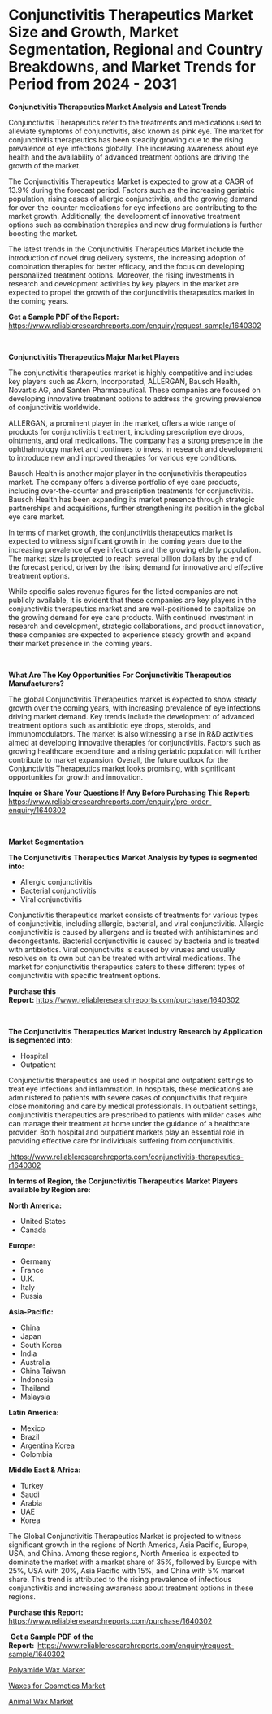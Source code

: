 <p><h1>Conjunctivitis Therapeutics Market Size and Growth, Market Segmentation, Regional and Country Breakdowns, and Market Trends for Period from 2024 -  2031</h1></p><p><strong>Conjunctivitis Therapeutics Market Analysis and Latest Trends</strong></p>
<p><p>Conjunctivitis Therapeutics refer to the treatments and medications used to alleviate symptoms of conjunctivitis, also known as pink eye. The market for conjunctivitis therapeutics has been steadily growing due to the rising prevalence of eye infections globally. The increasing awareness about eye health and the availability of advanced treatment options are driving the growth of the market.</p><p>The Conjunctivitis Therapeutics Market is expected to grow at a CAGR of 13.9% during the forecast period. Factors such as the increasing geriatric population, rising cases of allergic conjunctivitis, and the growing demand for over-the-counter medications for eye infections are contributing to the market growth. Additionally, the development of innovative treatment options such as combination therapies and new drug formulations is further boosting the market.</p><p>The latest trends in the Conjunctivitis Therapeutics Market include the introduction of novel drug delivery systems, the increasing adoption of combination therapies for better efficacy, and the focus on developing personalized treatment options. Moreover, the rising investments in research and development activities by key players in the market are expected to propel the growth of the conjunctivitis therapeutics market in the coming years.</p></p>
<p><strong>Get a Sample PDF of the Report:&nbsp;</strong> <a href="https://www.reliableresearchreports.com/enquiry/request-sample/1640302">https://www.reliableresearchreports.com/enquiry/request-sample/1640302</a></p>
<p>&nbsp;</p>
<p><strong>Conjunctivitis Therapeutics Major Market Players</strong></p>
<p><p>The conjunctivitis therapeutics market is highly competitive and includes key players such as Akorn, Incorporated, ALLERGAN, Bausch Health, Novartis AG, and Santen Pharmaceutical. These companies are focused on developing innovative treatment options to address the growing prevalence of conjunctivitis worldwide.</p><p>ALLERGAN, a prominent player in the market, offers a wide range of products for conjunctivitis treatment, including prescription eye drops, ointments, and oral medications. The company has a strong presence in the ophthalmology market and continues to invest in research and development to introduce new and improved therapies for various eye conditions.</p><p>Bausch Health is another major player in the conjunctivitis therapeutics market. The company offers a diverse portfolio of eye care products, including over-the-counter and prescription treatments for conjunctivitis. Bausch Health has been expanding its market presence through strategic partnerships and acquisitions, further strengthening its position in the global eye care market.</p><p>In terms of market growth, the conjunctivitis therapeutics market is expected to witness significant growth in the coming years due to the increasing prevalence of eye infections and the growing elderly population. The market size is projected to reach several billion dollars by the end of the forecast period, driven by the rising demand for innovative and effective treatment options.</p><p>While specific sales revenue figures for the listed companies are not publicly available, it is evident that these companies are key players in the conjunctivitis therapeutics market and are well-positioned to capitalize on the growing demand for eye care products. With continued investment in research and development, strategic collaborations, and product innovation, these companies are expected to experience steady growth and expand their market presence in the coming years.</p></p>
<p>&nbsp;</p>
<p><strong>What Are The Key Opportunities For Conjunctivitis Therapeutics Manufacturers?</strong></p>
<p><p>The global Conjunctivitis Therapeutics market is expected to show steady growth over the coming years, with increasing prevalence of eye infections driving market demand. Key trends include the development of advanced treatment options such as antibiotic eye drops, steroids, and immunomodulators. The market is also witnessing a rise in R&D activities aimed at developing innovative therapies for conjunctivitis. Factors such as growing healthcare expenditure and a rising geriatric population will further contribute to market expansion. Overall, the future outlook for the Conjunctivitis Therapeutics market looks promising, with significant opportunities for growth and innovation.</p></p>
<p><strong>Inquire or Share Your Questions If Any Before Purchasing This Report:</strong> <a href="https://www.reliableresearchreports.com/enquiry/pre-order-enquiry/1640302">https://www.reliableresearchreports.com/enquiry/pre-order-enquiry/1640302</a></p>
<p>&nbsp;</p>
<p><strong>Market Segmentation</strong></p>
<p><strong>The Conjunctivitis Therapeutics Market Analysis by types is segmented into:</strong></p>
<p><ul><li>Allergic conjunctivitis</li><li>Bacterial conjunctivitis</li><li>Viral conjunctivitis</li></ul></p>
<p><p>Conjunctivitis therapeutics market consists of treatments for various types of conjunctivitis, including allergic, bacterial, and viral conjunctivitis. Allergic conjunctivitis is caused by allergens and is treated with antihistamines and decongestants. Bacterial conjunctivitis is caused by bacteria and is treated with antibiotics. Viral conjunctivitis is caused by viruses and usually resolves on its own but can be treated with antiviral medications. The market for conjunctivitis therapeutics caters to these different types of conjunctivitis with specific treatment options.</p></p>
<p><strong>Purchase this Report:&nbsp;</strong><a href="https://www.reliableresearchreports.com/purchase/1640302">https://www.reliableresearchreports.com/purchase/1640302</a></p>
<p>&nbsp;</p>
<p><strong>The Conjunctivitis Therapeutics Market Industry Research by Application is segmented into:</strong></p>
<p><ul><li>Hospital</li><li>Outpatient</li></ul></p>
<p><p>Conjunctivitis therapeutics are used in hospital and outpatient settings to treat eye infections and inflammation. In hospitals, these medications are administered to patients with severe cases of conjunctivitis that require close monitoring and care by medical professionals. In outpatient settings, conjunctivitis therapeutics are prescribed to patients with milder cases who can manage their treatment at home under the guidance of a healthcare provider. Both hospital and outpatient markets play an essential role in providing effective care for individuals suffering from conjunctivitis.</p></p>
<p><a href="https://www.reliableresearchreports.com/conjunctivitis-therapeutics-r1640302">&nbsp;https://www.reliableresearchreports.com/conjunctivitis-therapeutics-r1640302</a></p>
<p><strong>In terms of Region, the Conjunctivitis Therapeutics Market Players available by Region are:</strong></p>
<p>
    <p> <strong> North America: </strong>
        <ul>
            <li>United States</li>
            <li>Canada</li>
        </ul>
        </p> 
    <p> <strong> Europe: </strong>
        <ul>
            <li>Germany</li>
            <li>France</li>
            <li>U.K.</li>
            <li>Italy</li>
            <li>Russia</li>
        </ul>
        </p> 
    <p> <strong> Asia-Pacific: </strong>
        <ul>
            <li>China</li>
            <li>Japan</li>
            <li>South Korea</li>
            <li>India</li>
            <li>Australia</li>
            <li>China Taiwan</li>
            <li>Indonesia</li>
            <li>Thailand</li>
            <li>Malaysia</li>
        </ul>
        </p> 
    <p> <strong> Latin America: </strong>
        <ul>
            <li>Mexico</li>
            <li>Brazil</li>
            <li>Argentina Korea</li>
            <li>Colombia</li>
        </ul>
        </p> 
    <p> <strong> Middle East & Africa: </strong>
        <ul>
            <li>Turkey</li>
            <li>Saudi</li>
            <li>Arabia</li>
            <li>UAE</li>
            <li>Korea</li>
        </ul>
    </p>
    </p>
<p><p>The Global Conjunctivitis Therapeutics Market is projected to witness significant growth in the regions of North America, Asia Pacific, Europe, USA, and China. Among these regions, North America is expected to dominate the market with a market share of 35%, followed by Europe with 25%, USA with 20%, Asia Pacific with 15%, and China with 5% market share. This trend is attributed to the rising prevalence of infectious conjunctivitis and increasing awareness about treatment options in these regions.</p></p>
<p><strong>Purchase this Report: </strong><a href="https://www.reliableresearchreports.com/purchase/1640302">https://www.reliableresearchreports.com/purchase/1640302</a></p>
<p>&nbsp;<strong>Get a Sample PDF of the Report:&nbsp;&nbsp;</strong><a href="https://www.reliableresearchreports.com/enquiry/request-sample/1640302">https://www.reliableresearchreports.com/enquiry/request-sample/1640302</a></p>
<p><strong></strong></p>
<p><p><a href="https://github.com/zkngisync/Market-Research-Report-List-1/blob/main/polyamide-wax-market.md">Polyamide Wax Market</a></p><p><a href="https://github.com/Sinjinluong3e0awx2m195k76/Market-Research-Report-List-3/blob/main/waxes-for-cosmetics-market.md">Waxes for Cosmetics Market</a></p><p><a href="https://github.com/LitzyGulgowski2023/Market-Research-Report-List-1/blob/main/animal-wax-market.md">Animal Wax Market</a></p></p>